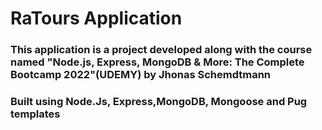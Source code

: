 # RaTours Application
### This application is a project developed along with the course named "Node.js, Express, MongoDB & More: The Complete Bootcamp 2022"(UDEMY) by Jhonas Schemdtmann
### Built using Node.Js, Express,MongoDB, Mongoose and Pug templates
